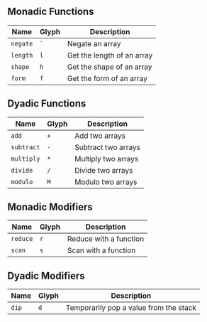## Monadic Functions

| Name | Glyph | Description |
| ---- | ----- | ----------- |
| `negate` | `` ` `` |  Negate an array |
| `length` | `l` |  Get the length of an array |
| `shape` | `h` |  Get the shape of an array |
| `form` | `f` |  Get the form of an array |

## Dyadic Functions

| Name | Glyph | Description |
| ---- | ----- | ----------- |
| `add` | `+` |  Add two arrays |
| `subtract` | `-` |  Subtract two arrays |
| `multiply` | `*` |  Multiply two arrays |
| `divide` | `/` |  Divide two arrays |
| `modulo` | `M` |  Modulo two arrays |

## Monadic Modifiers

| Name | Glyph | Description |
| ---- | ----- | ----------- |
| `reduce` | `r` |  Reduce with a function |
| `scan` | `s` |  Scan with a function |

## Dyadic Modifiers

| Name | Glyph | Description |
| ---- | ----- | ----------- |
| `dip` | `d` |  Temporarily pop a value from the stack |

